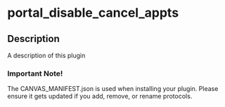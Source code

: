 portal_disable_cancel_appts
===========================

## Description

A description of this plugin

### Important Note!

The CANVAS_MANIFEST.json is used when installing your plugin. Please ensure it
gets updated if you add, remove, or rename protocols.
